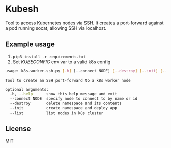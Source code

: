 # Kubesh

Tool to access Kubernetes nodes via SSH. 
It creates a port-forward against a pod running socat, allowing SSH via localhost.

Example usage
----

1. `pip3 install -r requirements.txt`
2. Set *KUBECONFIG* env var to a valid k8s config


```bash
usage: k8s-worker-ssh.py [-h] [--connect NODE] [--destroy] [--init] [--list]

Tool to create an SSH port-forward to a k8s worker node

optional arguments:
  -h, --help      show this help message and exit
  --connect NODE  specify node to connect to by name or id
  --destroy       delete namespace and its contents
  --init          create namespace and deploy app
  --list          list nodes in k8s cluster
```

License
----

MIT
